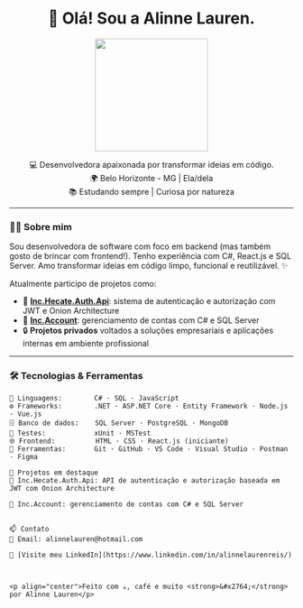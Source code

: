 <h1 align="center">🚀 Olá! Sou a Alinne Lauren.</h1>

<p align="center">
  <img src="https://media.giphy.com/media/L8K62iTDkzGX6/giphy.gif" width="200" />
</p>

<p align="center">
  💻 Desenvolvedora apaixonada por transformar ideias em código.<br>
  🌍 Belo Horizonte - MG | Ela/dela <br>
  📚 Estudando sempre | Curiosa por natureza
</p>

---

### 👩‍💻 Sobre mim

Sou desenvolvedora de software com foco em backend (mas também gosto de brincar com frontend!). Tenho experiência com C#, React.js e SQL Server. Amo transformar ideias em código limpo, funcional e reutilizável. ✨

Atualmente participo de projetos como:
- 🔐 [**Inc.Hecate.Auth.Api**](https://github.com/linh-00/Inc.Hecate.Auth.Api): sistema de autenticação e autorização com JWT e Onion Architecture  
- 📁 [**Inc.Account**](https://github.com/linh-00/Inc.Account): gerenciamento de contas com C# e SQL Server  
- 🔒 **Projetos privados** voltados a soluções empresariais e aplicações internas em ambiente profissional

---

### 🛠️ Tecnologias & Ferramentas

```text
💬 Linguagens:        C# · SQL · JavaScript
⚙️ Frameworks:        .NET · ASP.NET Core · Entity Framework · Node.js · Vue.js
🗄️ Banco de dados:    SQL Server · PostgreSQL · MongoDB
🧪 Testes:            xUnit · MSTest
🌐 Frontend:          HTML · CSS · React.js (iniciante)
🔧 Ferramentas:       Git · GitHub · VS Code · Visual Studio · Postman · Figma

🚀 Projetos em destaque
🔐 Inc.Hecate.Auth.Api: API de autenticação e autorização baseada em JWT com Onion Architecture

🧾 Inc.Account: gerenciamento de contas com C# e SQL Server


📫 Contato
📨 Email: alinnelauren@hotmail.com

💼 [Visite meu LinkedIn](https://www.linkedin.com/in/alinnelaurenreis/)



<p align="center">Feito com ☕, café e muito <strong>&#x2764;</strong> por Alinne Lauren</p>

